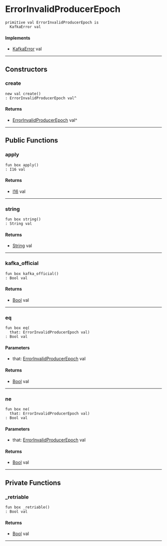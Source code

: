 # ErrorInvalidProducerEpoch

```pony
primitive val ErrorInvalidProducerEpoch is
  KafkaError val
```

#### Implements

* [KafkaError](pony-kafka-KafkaError) val

---

## Constructors

### create

```pony
new val create()
: ErrorInvalidProducerEpoch val^
```

#### Returns

* [ErrorInvalidProducerEpoch](pony-kafka-ErrorInvalidProducerEpoch) val^

---

## Public Functions

### apply

```pony
fun box apply()
: I16 val
```

#### Returns

* [I16](builtin-I16) val

---

### string

```pony
fun box string()
: String val
```

#### Returns

* [String](builtin-String) val

---

### kafka_official

```pony
fun box kafka_official()
: Bool val
```

#### Returns

* [Bool](builtin-Bool) val

---

### eq

```pony
fun box eq(
  that: ErrorInvalidProducerEpoch val)
: Bool val
```
#### Parameters

*   that: [ErrorInvalidProducerEpoch](pony-kafka-ErrorInvalidProducerEpoch) val

#### Returns

* [Bool](builtin-Bool) val

---

### ne

```pony
fun box ne(
  that: ErrorInvalidProducerEpoch val)
: Bool val
```
#### Parameters

*   that: [ErrorInvalidProducerEpoch](pony-kafka-ErrorInvalidProducerEpoch) val

#### Returns

* [Bool](builtin-Bool) val

---

## Private Functions

### _retriable

```pony
fun box _retriable()
: Bool val
```

#### Returns

* [Bool](builtin-Bool) val

---

